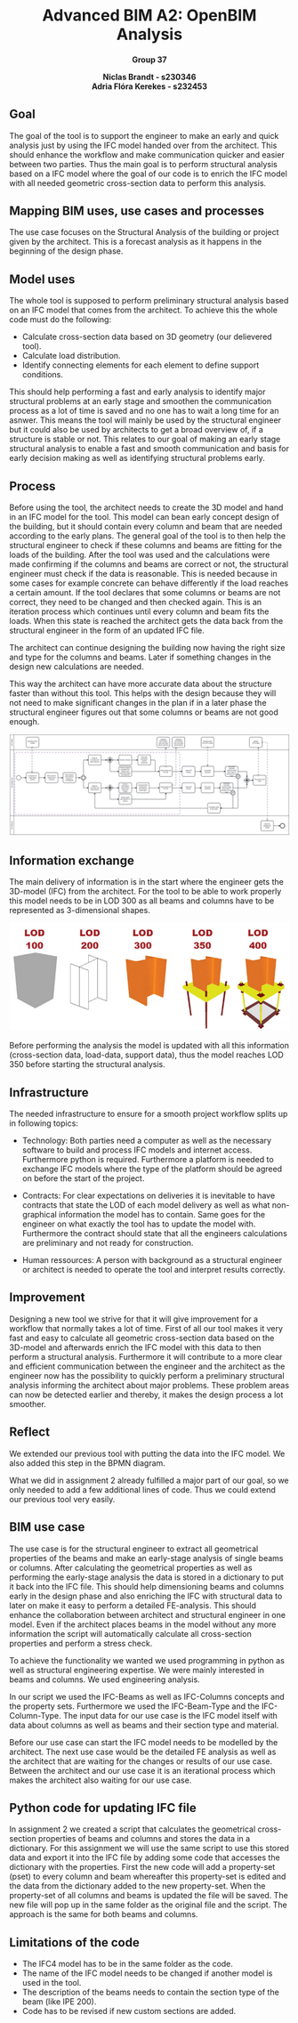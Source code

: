 <h1 style="text-align: center;">Advanced BIM A2: OpenBIM Analysis</h1>
<h4 style="text-align: center;">
Group 37    

Niclas Brandt - s230346     
Adria Flóra Kerekes - s232453
</h4>


## Goal
The goal of the tool is to support the engineer to make an early and quick analysis just by using the IFC model handed over from the architect. This should enhance the workflow and make communication quicker and easier between two parties. Thus the main goal is to perform structural analysis based on a IFC model where the goal of our code is to enrich the IFC model with all needed geometric cross-section data to perform this analysis. 

## Mapping BIM uses, use cases and processes
The use case focuses on the Structural Analysis of the building or project given by the architect. This is a forecast analysis as it happens in the beginning of the design phase. 

## Model uses
The whole tool is supposed to perform preliminary structural analysis based on an IFC model that comes from the architect. 
To achieve this the whole code must do the following:
- Calculate cross-section data based on 3D geometry (our delievered tool). 
- Calculate load distribution.
- Identify connecting elements for each element to define support conditions.

This should help performing a fast and early analysis to identify major structural problems at an early stage and smoothen the communication process as a lot of time is saved and no one has to wait a long time for an asnwer. This means the tool will mainly be used by the structural engineer but it could also be used by architects to get a broad overview of, if a structure is stable or not. This relates to our goal of making an early stage structural analysis to enable a fast and smooth communication and basis for early decision making as well as identifying structural problems early. 

## Process
Before using the tool, the architect needs to create the 3D model and hand in an IFC model for the tool. This model can bean early concept design of the building, but it should contain every column and beam that are needed according to the early plans. The general goal of the tool is to then help the structural engineer to check if these columns and beams are fitting for the loads of the building. After the tool was used and the calculations were made confirming if the columns and beams are correct or not, the structural engineer must check if the data is reasonable. This is needed because in some cases for example concrete can behave differently if the load reaches a certain amount. If the tool declares that some columns or beams are not correct, they need to be changed and then checked again. This is an iteration process which continues until every column and beam fits the loads. When this state is reached the architect gets the data back from the structural engineer in the form of an updated IFC file. 

The architect can continue designing the building now having the right size and type for the columns and beams. Later if something changes in the design new calculations are needed. 

This way the architect can have more accurate data about the structure faster than without this tool. This helps with the design because they will not need to make significant changes in the plan if in a later phase the structural engineer figures out that some columns or beams are not good enough. 

![Diagram of BIM use case](A3_diagram.svg)

## Information exchange
The main delivery of information is in the start where the engineer gets the 3D-model (IFC) from the architect. For the tool to be able to work properly this model needs to be in LOD 300 as all beams and columns have to be represented as 3-dimensional shapes. 

![Expected column detail at different LOGs ](LOD_columns.png)

Before performing the analysis the model is updated with all this information (cross-section data, load-data, support data), thus the model reaches LOD 350 before starting the structural analysis. 

## Infrastructure
The needed infrastructure to ensure for a smooth project workflow splits up in following topics:

- Technology: Both parties need a computer as well as the necessary software to build and process IFC models and internet access. Furthermore python is required. Furthermore a platform is needed to exchange IFC models where the type of the platform should be agreed on before the start of the project. 

- Contracts: For clear expectations on deliveries it is inevitable to have contracts that state the LOD of each model delivery as well as what non-graphical information the model has to contain. Same goes for the engineer on what exactly the tool has to update the model with. Furthermore the contract should state that all the engineers calculations are preliminary and not ready for construction. 

- Human ressources: A person with background as a structural engineer or architect is needed to operate the tool and interpret results correctly.

## Improvement
Designing a new tool we strive for that it will give improvement for a workflow that normally takes a lot of time. First of all our tool makes it very fast and easy to calculate all geometric cross-section data based on the 3D-model and afterwards enrich the IFC model with this data to then perform a structural analysis. Furthermore it will contribute to a more clear and efficient communication between the engineer and the architect as the engineer now has the possibility to quickly perform a preliminary structural analysis informing the architect about major problems. These problem areas can now be detected earlier and thereby, it makes the design process a lot smoother. 

## Reflect

We extended our previous tool with putting the data into the IFC model. We also added this step in the BPMN diagram. 

What we did in assignment 2 already fulfilled a major part of our goal, so we only needed to add a few additional lines of code. Thus we could extend our previous tool very easily. 


## BIM use case
The use case is for the structural engineer to extract all geometrical properties of the beams and make an early-stage analysis of single beams or columns. After calculating the geometrical properties as well as performing the early-stage analysis the data is stored in a dictionary to put it back into the IFC file. This should help dimensioning beams and columns early in the design phase and also enriching the IFC with structural data to later on make it easy to perform a detailed FE-analysis. This should enhance the collaboration between architect and structural engineer in one model. Even if the architect places beams in the model without any more information the script will automatically calculate all cross-section properties and perform a stress check. 

To achieve the functionality we wanted we used programming in python as well as structural engineering expertise. We were mainly interested in beams and columns. We used engineering analysis.

In our script we used the IFC-Beams as well as IFC-Columns concepts and the property sets. Furthermore we used the IFC-Beam-Type and the IFC-Column-Type. The input data for our use case is the IFC model itself with data about columns as well as beams and their section type and material. 

Before our use case can start the IFC model needs to be modelled by the architect. The next use case would be the detailed FE analysis as well as the architect that are waiting for the changes or results of our use case. Between the architect and our use case it is an iterational process which makes the architect also waiting for our use case.


## Python code for updating IFC file
In assignment 2 we created a script that calculates the geometrical cross-section properties of beams and columns and stores the data in a dictionary. For this assignment we will use the same script to use this stored data and export it into the IFC file by adding some code that accesses the dictionary with the properties. First the new code will add a property-set (pset) to every column and beam whereafter this property-set is edited and the data from the dictionary added to the new property-set. When the property-set of all columns and beams is updated the file will be saved. The new file will pop up in the same folder as the original file and the script. The approach is the same for both beams and columns.

## Limitations of the code

- The IFC4 model has to be in the same folder as the code. 
- The name of the IFC model needs to be changed if another model is used in the tool. 
- The description of the beams needs to contain the section type of the beam (like IPE 200). 
- Code has to be revised if new custom sections are added. 











